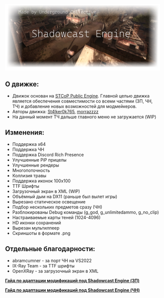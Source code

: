 ![Shadowcast Engine Logo](/assets/shadowcast_engine_logo_git.png)

## О движке:

* Движок основан на [STCoP Public Engine](https://github.com/mortany/stcop_engine_public). Главной целью движка является обеспечения совместимости со всеми частями (ЗП, ЧН, ТЧ) и добавление новых возможностей для модмейкеров.
* Авторы движка: [St4lker0k765](https://github.com/St4lker0k765), [morrazzzz](https://github.com/morrazzzz)
* На данный момент ТЧ дальше главного меню не загружается (WIP)

## Изменения:
* Поддержка x64
* Поддержка ЧН
* Поддержка Discord Rich Presence
* Улучшенные PiP прицелы
* Улучшенные рендеры
* Многопоточность
* Коллизия травы
* Поддержка иконок 100x100
* TTF Шрифты
* Загрузочный экран в XML (WIP)
* Объёмный дым на DX11 (раньше был вылет игры)
* Вырезано статическое освещение
* Подбор нескольких предметов сразу (ЧН)
* Разблокированы Debug команды (g_god, g_unlimitedammo, g_no_clip)
* Настраиваемые карты теней (1024-4096)
* HD иконки сохранений
* Вырезан мультилпеер
* Скриншоты в формате .png

## Отдельные благодарности:
* abramcumner - за порт ЧН на VS2022
* IX-Ray Team - за TTF шрифты
* OpenXRay - за загрузочный экран в XML


[**Гайд по адаптации модификаций под Shadowcast Engine (ЗП)**](/assets/cop_mod_adaptation_guide.md)

[**Гайд по адаптации модификаций под Shadowcast Engine (ЧН)**](/assets/cs_mod_adaptation_guide.md)